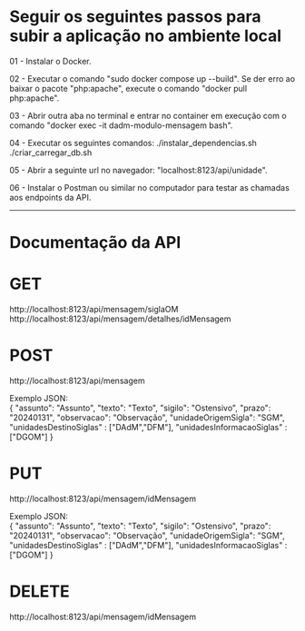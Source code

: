 # Seguir os seguintes passos para subir a aplicação no ambiente local

01 - Instalar o Docker.

02 - Executar o comando "sudo docker compose up --build". Se der erro ao baixar o pacote "php:apache", execute o comando "docker pull php:apache".

03 - Abrir outra aba no terminal e entrar no container em execução com o comando "docker exec -it dadm-modulo-mensagem bash".

04 - Executar os seguintes comandos:
./instalar_dependencias.sh
./criar_carregar_db.sh

05 - Abrir a seguinte url no navegador: "localhost:8123/api/unidade".

06 - Instalar o Postman ou similar no computador para testar as chamadas aos endpoints da API.

------------------------
# Documentação da API

# GET
http://localhost:8123/api/mensagem/siglaOM
<br />
http://localhost:8123/api/mensagem/detalhes/idMensagem

# POST
http://localhost:8123/api/mensagem

Exemplo JSON: <br />
{
    "assunto": "Assunto",
    "texto": "Texto",
    "sigilo": "Ostensivo",
    "prazo": "20240131",
    "observacao": "Observação",
    "unidadeOrigemSigla": "SGM",
    "unidadesDestinoSiglas" : ["DAdM","DFM"],
    "unidadesInformacaoSiglas" : ["DGOM"]
}

# PUT
http://localhost:8123/api/mensagem/idMensagem

Exemplo JSON: <br />
{
    "assunto": "Assunto",
    "texto": "Texto",
    "sigilo": "Ostensivo",
    "prazo": "20240131",
    "observacao": "Observação",
    "unidadeOrigemSigla": "SGM",
    "unidadesDestinoSiglas" : ["DAdM","DFM"],
    "unidadesInformacaoSiglas" : ["DGOM"]
}

# DELETE
http://localhost:8123/api/mensagem/idMensagem
